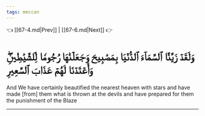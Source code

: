 ```yaml
---
tags: meccan
---
```


👈 [[67-4.md|Prev]] | [[67-6.md|Next]] 👉

# وَلَقَدۡ زَيَّنَّا ٱلسَّمَآءَ ٱلدُّنۡيَا بِمَصَٰبِيحَ وَجَعَلۡنَٰهَا رُجُومٗا لِّلشَّيَٰطِينِۖ وَأَعۡتَدۡنَا لَهُمۡ عَذَابَ ٱلسَّعِيرِ

And We have certainly beautified the nearest heaven with stars and have made [from] them what is thrown at the devils and have prepared for them the punishment of the Blaze

---

